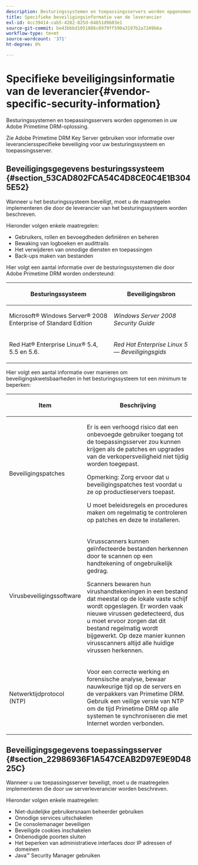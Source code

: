 ```yaml
---
description: Besturingssystemen en toepassingsservers worden opgenomen in uw Adobe Primetime DRM-oplossing.
title: Specifieke beveiligingsinformatie van de leverancier
exl-id: 4cc39414-cab5-4282-825d-64651d9b03e1
source-git-commit: be43bbbd1051886c8979ff590a3197b2a7249b6a
workflow-type: tm+mt
source-wordcount: '371'
ht-degree: 0%

---
```


# Specifieke beveiligingsinformatie van de leverancier{#vendor-specific-security-information}

Besturingssystemen en toepassingsservers worden opgenomen in uw Adobe Primetime DRM-oplossing.

Zie Adobe Primetime DRM Key Server gebruiken voor informatie over leveranciersspecifieke beveiliging voor uw besturingssysteem en toepassingsserver.

## Beveiligingsgegevens besturingssysteem {#section_53CAD802FCA54C4D8CE0C4E1B3045E52}

Wanneer u het besturingssysteem beveiligt, moet u de maatregelen implementeren die door de leverancier van het besturingssysteem worden beschreven.

Hieronder volgen enkele maatregelen:

* Gebruikers, rollen en bevoegdheden definiëren en beheren
* Bewaking van logboeken en audittrails
* Het verwijderen van onnodige diensten en toepassingen
* Back-ups maken van bestanden

Hier volgt een aantal informatie over de besturingssystemen die door Adobe Primetime DRM worden ondersteund:

<table frame="all" colsep="1" rowsep="1" class="+ topic/table adobe-d/table " id="table_ugl_kjz_n4"> 
 <thead class="- topic/thead "> 
  <tr rowsep="1" class="- topic/row "> 
   <th colname="1" class="- topic/entry entry"> <p class="- topic/p ">Besturingssysteem </p> </th> 
   <th colname="2" class="- topic/entry entry"> <p class="- topic/p ">Beveiligingsbron </p> </th> 
  </tr> 
 </thead>
 <tbody class="- topic/tbody "> 
  <tr rowsep="1" class="- topic/row "> 
   <td colname="1" class="- topic/entry "> <p class="- topic/p ">Microsoft® Windows Server® 2008 Enterprise of Standard Edition </p> </td> 
   <td colname="2" class="- topic/entry "> <p class="- topic/p "><i class="+ topic/ph hi-d/i ">Windows Server 2008 Security Guide</i> </p> </td> 
  </tr> 
  <tr rowsep="0" class="- topic/row "> 
   <td colname="1" class="- topic/entry "> <p class="- topic/p ">Red Hat® Enterprise Linux® 5.4, 5.5 en 5.6. </p> </td> 
   <td colname="2" class="- topic/entry "> <p class="- topic/p "><i class="+ topic/ph hi-d/i ">Red Hat Enterprise Linux 5 — Beveiligingsgids</i> </p> </td> 
  </tr> 
 </tbody> 
</table>

Hier volgt een aantal informatie over manieren om beveiligingskwetsbaarheden in het besturingssysteem tot een minimum te beperken:

<table frame="all" colsep="1" rowsep="1" class="+ topic/table adobe-d/table " id="table_whl_kjz_n4"> 
 <thead class="- topic/thead "> 
  <tr rowsep="1" class="- topic/row "> 
   <th colname="1" class="- topic/entry entry"> <p class="- topic/p ">Item </p> </th> 
   <th colname="2" class="- topic/entry entry"> <p class="- topic/p ">Beschrijving </p> </th> 
  </tr> 
 </thead>
 <tbody class="- topic/tbody "> 
  <tr rowsep="1" class="- topic/row "> 
   <td colname="1" class="- topic/entry "> <p class="- topic/p ">Beveiligingspatches </p> </td> 
   <td colname="2" class="- topic/entry "> <p class="- topic/p ">Er is een verhoogd risico dat een onbevoegde gebruiker toegang tot de toepassingsserver zou kunnen krijgen als de patches en upgrades van de verkopersveiligheid niet tijdig worden toegepast. </p> <p>Opmerking: Zorg ervoor dat u beveiligingspatches test voordat u ze op productieservers toepast. </p> <p class="- topic/p ">U moet beleidsregels en procedures maken om regelmatig te controleren op patches en deze te installeren. </p> </td> 
  </tr> 
  <tr rowsep="1" class="- topic/row "> 
   <td colname="1" class="- topic/entry "> <p class="- topic/p ">Virusbeveiligingssoftware </p> </td> 
   <td colname="2" class="- topic/entry "> <p class="- topic/p ">Virusscanners kunnen geïnfecteerde bestanden herkennen door te scannen op een handtekening of ongebruikelijk gedrag. </p> <p>Scanners bewaren hun virushandtekeningen in een bestand dat meestal op de lokale vaste schijf wordt opgeslagen. Er worden vaak nieuwe virussen gedetecteerd, dus u moet ervoor zorgen dat dit bestand regelmatig wordt bijgewerkt. Op deze manier kunnen virusscanners altijd alle huidige virussen herkennen. </p> </td> 
  </tr> 
  <tr rowsep="0" class="- topic/row "> 
   <td colname="1" class="- topic/entry "> <p class="- topic/p ">Netwerktijdprotocol (NTP) </p> </td> 
   <td colname="2" class="- topic/entry "> <p class="- topic/p ">Voor een correcte werking en forensische analyse, bewaar nauwkeurige tijd op de servers en de verpakkers van Primetime DRM. Gebruik een veilige versie van NTP om de tijd Primetime DRM op alle systemen te synchroniseren die met Internet worden verbonden. </p> </td> 
  </tr> 
 </tbody> 
</table>

## Beveiligingsgegevens toepassingsserver {#section_22986936F1A547CEAB2D97E9E9D4825C}

Wanneer u uw toepassingsserver beveiligt, moet u de maatregelen implementeren die door uw serverleverancier worden beschreven.

Hieronder volgen enkele maatregelen:

* Niet-duidelijke gebruikersnaam beheerder gebruiken
* Onnodige services uitschakelen
* De consolemanager beveiligen
* Beveiligde cookies inschakelen
* Onbenodigde poorten sluiten
* Het beperken van administratieve interfaces door IP adressen of domeinen
* Java™ Security Manager gebruiken
